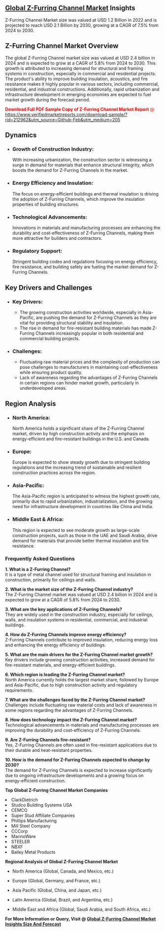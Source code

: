 <h2><a href="https://www.verifiedmarketreports.com/download-sample/?rid=212962&amp;utm_source=Github&amp;utm_medium=205" target="_blank">Global Z-Furring Channel Market</a> Insights</h2><p>Z-Furring Channel Market size was valued at USD 1.2 Billion in 2022 and is projected to reach USD 2.1 Billion by 2030, growing at a CAGR of 7.5% from 2024 to 2030.</p><p> <h2>Z-Furring Channel Market Overview</h2> <p>The global Z-Furring Channel market size was valued at USD 2.4 billion in 2024 and is expected to grow at a CAGR of 5.8% from 2024 to 2030. This growth is attributed to increasing demand for structural and framing systems in construction, especially in commercial and residential projects. The product's ability to improve building insulation, acoustics, and fire resistance makes it highly popular in various sectors, including commercial, residential, and industrial constructions. Additionally, rapid urbanization and infrastructure development in emerging economies are expected to fuel market growth during the forecast period.</p> <p><p><span class=""><span style="color: #ff0000;"><strong>Download Full PDF Sample Copy of Z-Furring Channel Market Report</strong> @ </span><a href="https://www.verifiedmarketreports.com/download-sample/?rid=212962&amp;utm_source=Github-Feb&amp;utm_medium=205" target="_blank">https://www.verifiedmarketreports.com/download-sample/?rid=212962&amp;utm_source=Github-Feb&amp;utm_medium=205</a></span></p></p> <h2>Dynamics</h2> <ul> <li><h3>Growth of Construction Industry:</h3> With increasing urbanization, the construction sector is witnessing a surge in demand for materials that enhance structural integrity, which boosts the demand for Z-Furring Channels in the market.</li> <li><h3>Energy Efficiency and Insulation:</h3> The focus on energy-efficient buildings and thermal insulation is driving the adoption of Z-Furring Channels, which improve the insulation properties of building structures.</li> <li><h3>Technological Advancements:</h3> Innovations in materials and manufacturing processes are enhancing the durability and cost-effectiveness of Z-Furring Channels, making them more attractive for builders and contractors.</li> <li><h3>Regulatory Support:</h3> Stringent building codes and regulations focusing on energy efficiency, fire resistance, and building safety are fueling the market demand for Z-Furring Channels.</li> </ul> <h2>Key Drivers and Challenges</h2> <ul> <li><h3>Key Drivers:</h3> <ul> <li>The growing construction activities worldwide, especially in Asia-Pacific, are pushing the demand for Z-Furring Channels as they are vital for providing structural stability and insulation.</li> <li>The rise in demand for fire-resistant building materials has made Z-Furring Channels increasingly popular in both residential and commercial building projects.</li> </ul> </li> <li><h3>Challenges:</h3> <ul> <li>Fluctuating raw material prices and the complexity of production can pose challenges to manufacturers in maintaining cost-effectiveness while ensuring product quality.</li> <li>Lack of awareness regarding the advantages of Z-Furring Channels in certain regions can hinder market growth, particularly in underdeveloped areas.</li> </ul> </li> </ul> <h2>Region Analysis</h2> <ul> <li><h3>North America:</h3> North America holds a significant share of the Z-Furring Channel market, driven by high construction activity and the emphasis on energy-efficient and fire-resistant buildings in the U.S. and Canada.</li> <li><h3>Europe:</h3> Europe is expected to show steady growth due to stringent building regulations and the increasing trend of sustainable and resilient construction practices across the region.</li> <li><h3>Asia-Pacific:</h3> The Asia-Pacific region is anticipated to witness the highest growth rate, primarily due to rapid urbanization, industrialization, and the growing need for infrastructure development in countries like China and India.</li> <li><h3>Middle East & Africa:</h3> This region is expected to see moderate growth as large-scale construction projects, such as those in the UAE and Saudi Arabia, drive demand for materials that provide better thermal insulation and fire resistance.</li> </ul> <h3>Frequently Asked Questions</h3> <p><strong>1. What is a Z-Furring Channel?</strong><br> It is a type of metal channel used for structural framing and insulation in construction, primarily for ceilings and walls.</p> <p><strong>2. What is the market size of the Z-Furring Channel industry?</strong><br> The Z-Furring Channel market was valued at USD 2.4 billion in 2024 and is expected to grow at a CAGR of 5.8% from 2024 to 2030.</p> <p><strong>3. What are the key applications of Z-Furring Channels?</strong><br> They are widely used in the construction industry, especially for ceilings, walls, and insulation systems in residential, commercial, and industrial buildings.</p> <p><strong>4. How do Z-Furring Channels improve energy efficiency?</strong><br> Z-Furring Channels contribute to improved insulation, reducing energy loss and enhancing the energy efficiency of buildings.</p> <p><strong>5. What are the main drivers for the Z-Furring Channel market growth?</strong><br> Key drivers include growing construction activities, increased demand for fire-resistant materials, and energy-efficient buildings.</p> <p><strong>6. Which region is leading the Z-Furring Channel market?</strong><br> North America currently holds the largest market share, followed by Europe and Asia-Pacific, due to high construction activity and regulatory requirements.</p> <p><strong>7. What are the challenges faced by the Z-Furring Channel market?</strong><br> Challenges include fluctuating raw material costs and lack of awareness in some regions regarding the advantages of Z-Furring Channels.</p> <p><strong>8. How does technology impact the Z-Furring Channel market?</strong><br> Technological advancements in materials and manufacturing processes are improving the durability and cost-efficiency of Z-Furring Channels.</p> <p><strong>9. Are Z-Furring Channels fire-resistant?</strong><br> Yes, Z-Furring Channels are often used in fire-resistant applications due to their durable and heat-resistant properties.</p> <p><strong>10. How is the demand for Z-Furring Channels expected to change by 2030?</strong><br> The demand for Z-Furring Channels is expected to increase significantly due to ongoing infrastructure developments and a growing focus on energy-efficient construction.</p> </p><p><strong>Top Global Z-Furring Channel Market Companies</strong></p><div data-test-id=""><p><li>ClarkDietrich</li><li> Studco Building Systems USA</li><li> CEMCO</li><li> Super Stud Affiliate Companies</li><li> Phillips Manufacturing</li><li> Mill Steel Company</li><li> CCCorp</li><li> MarinoWare</li><li> STEELER</li><li> NBXF</li><li> Bailey Metal Products</li></p><div><strong>Regional Analysis of&nbsp;Global Z-Furring Channel Market</strong></div><ul><li dir="ltr"><p dir="ltr">North America&nbsp;(Global, Canada, and Mexico, etc.)</p></li><li dir="ltr"><p dir="ltr">Europe (Global, Germany, and France, etc.)</p></li><li dir="ltr"><p dir="ltr">Asia Pacific&nbsp;(Global, China, and Japan, etc.)</p></li><li dir="ltr"><p dir="ltr">Latin America&nbsp;(Global, Brazil, and Argentina, etc.)</p></li><li dir="ltr">Middle East and Africa&nbsp;(Global, Saudi Arabia, and South Africa, etc.)</li></ul><p><strong>For More Information or Query, Visit @&nbsp;</strong><strong><a href="https://www.verifiedmarketreports.com/product/z-furring-channel-market/?utm_source=Github&amp;utm_medium=205" target="_blank">Global Z-Furring Channel Market Insights Size And Forecast</a></strong></p></div>
